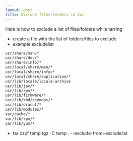 ```yaml
---
layout: post
title: Exclude files/folders in tar
---
```


Here is how to exclude a list of files/folders while tarring 

* create a file with the list of folders/files to exclude 
* example excludelist 

```sh
usr/share/man/*
usr/share/doc/*
usr/share/info/*
usr/local/share/man/*
usr/local/share/info/*
usr/local/share/application/*
usr/lib/locale/locale-archive
usr/lib/jav/*
usr/lib/rpm/*
usr/lib/firmware/*
usr/lib/kbd/keymaps/*
usr/lib/dracut/*
usr/lib/modules/*
var/cache/*
var/lib/rpm/*
var/lib/yum/*
```

* tar czpf temp.tgz -C temp . --exclude-from=excludelist

